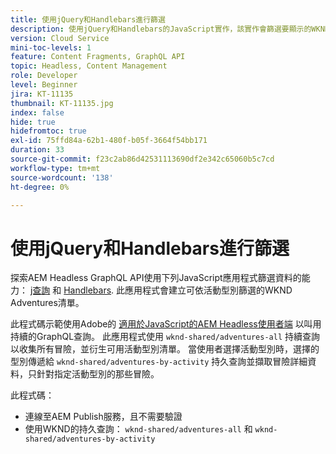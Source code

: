 ```yaml
---
title: 使用jQuery和Handlebars進行篩選
description: 使用jQuery和Handlebars的JavaScript實作，該實作會篩選要顯示的WKND Adventures。.
version: Cloud Service
mini-toc-levels: 1
feature: Content Fragments, GraphQL API
topic: Headless, Content Management
role: Developer
level: Beginner
jira: KT-11135
thumbnail: KT-11135.jpg
index: false
hide: true
hidefromtoc: true
exl-id: 75ffd84a-62b1-480f-b05f-3664f54bb171
duration: 33
source-git-commit: f23c2ab86d42531113690df2e342c65060b5c7cd
workflow-type: tm+mt
source-wordcount: '138'
ht-degree: 0%

---
```


# 使用jQuery和Handlebars進行篩選

探索AEM Headless GraphQL API使用下列JavaScript應用程式篩選資料的能力： [j查詢](https://jquery.com/) 和 [Handlebars](https://handlebarsjs.com/). 此應用程式會建立可依活動型別篩選的WKND Adventures清單。

此程式碼示範使用Adobe的 [適用於JavaScript的AEM Headless使用者端](https://github.com/adobe/aem-headless-client-js/blob/main/api-reference.md) 以叫用持續的GraphQL查詢。 此應用程式使用 `wknd-shared/adventures-all` 持續查詢以收集所有冒險，並衍生可用活動型別清單。 當使用者選擇活動型別時，選擇的型別傳遞給 `wknd-shared/adventures-by-activity` 持久查詢並擷取冒險詳細資料，只針對指定活動型別的那些冒險。

此程式碼：

+ 連線至AEM Publish服務，且不需要驗證
+ 使用WKND的持久查詢： `wknd-shared/adventures-all` 和 `wknd-shared/adventures-by-activity`
